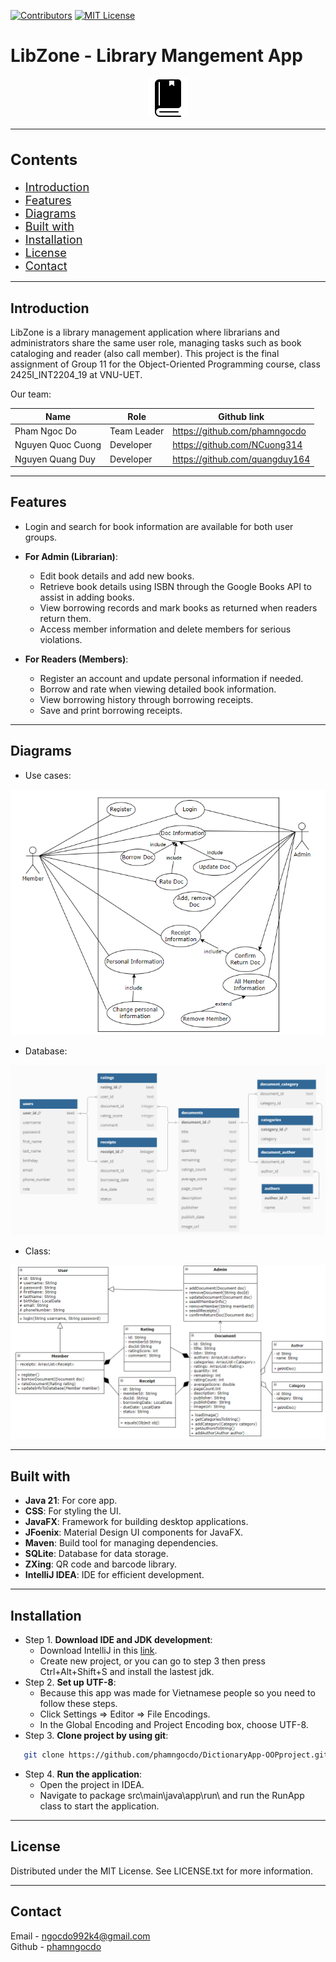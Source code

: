 [![Contributors](https://img.shields.io/badge/contributors-3-brightgreen.svg?style=for-the-badge)](#)
[![MIT License](https://img.shields.io/badge/license-MIT-blue.svg?style=for-the-badge)](#)

# LibZone - Library Mangement App
<div align="center">
  <img src="/src/main/resources/graphic/images/logo.png" alt="Logo" width="64" height="64">
</div>

---
<h2 style="font-size: 24px;">Contents</h2>

- <span style="font-size: 18px;">[Introduction](#introduction)</span>
- <span style="font-size: 18px;">[Features](#features)</span>
- <span style="font-size: 18px;">[Diagrams](#diagrams)</span>
- <span style="font-size: 18px;">[Built with](#built-with)</span>
- <span style="font-size: 18px;">[Installation](#installation)</span>
- <span style="font-size: 18px;">[License](#license)</span>
- <span style="font-size: 18px;">[Contact](#contact)</span>
---

## Introduction
LibZone is a library management application where librarians and administrators share the same user role, managing tasks such as book cataloging and reader (also call member). This project is the final assignment of Group 11 for the Object-Oriented Programming course, class 2425I_INT2204_19 at VNU-UET.  

Our team:

| Name              | Role        | Github link                   |
|-------------------|-------------|-------------------------------|
| Pham Ngoc Do      | Team Leader | https://github.com/phamngocdo |
| Nguyen Quoc Cuong | Developer   | https://github.com/NCuong314        |
| Nguyen Quang Duy  | Developer   | https://github.com/quangduy164        |

---
## Features
- Login and search for book information are available for both user groups.

- **For Admin (Librarian)**:
  - Edit book details and add new books.
  - Retrieve book details using ISBN through the Google Books API to assist in adding books.
  - View borrowing records and mark books as returned when readers return them.
  - Access member information and delete members for serious violations.

- **For Readers (Members)**:
  - Register an account and update personal information if needed.
  - Borrow and rate when viewing detailed book information.
  - View borrowing history through borrowing receipts.
  - Save and print borrowing receipts.
---
## Diagrams
- Use cases:
<div align="center">
  <img src="/src/main/java/app/Use%20cases%20Diagram.png" alt="UseCases">
</div>

- Database:
<div align="center">
  <img src="/src/main/java/app/dao/Database%20Diagram.png" alt="Database">
</div>

- Class:
<div align="center">
  <img src="/src/main/java/app/base/Class%20Diagram.png" alt="Class">
</div>

---
## Built with
- **Java 21**: For core app.
- **CSS**: For styling the UI.
- **JavaFX**: Framework for building desktop applications.
- **JFoenix**: Material Design UI components for JavaFX.
- **Maven**: Build tool for managing dependencies.
- **SQLite**: Database for data storage.
- **ZXing**: QR code and barcode library.
- **IntelliJ IDEA**: IDE for efficient development.

---
## Installation
- Step 1. **Download IDE and JDK development**:  
    - Download IntelliJ in this [link](https://www.jetbrains.com/idea/download/?section=windows).
    - Create new project, or you can go to step 3 then press Ctrl+Alt+Shift+S and install the lastest jdk.
- Step 2. **Set up UTF-8**:  
    - Because this app was made for Vietnamese people so you need to follow these steps.
    - Click Settings => Editor => File Encodings.
    - In the Global Encoding and Project Encoding box, choose UTF-8.
- Step 3. **Clone project by using git**:  
```bash
   git clone https://github.com/phamngocdo/DictionaryApp-OOPproject.git
```
- Step 4. **Run the application**:
  - Open the project in IDEA.
  - Navigate to package src\main\java\app\run\ and run the RunApp class to start the application.

---
## License
Distributed under the MIT License. See LICENSE.txt for more information.

---
## Contact
Email - [ngocdo992k4@gmail.com](mailto:ngocdo992k4@gmail.com)  
Github - [phamngocdo](https://github.com/phamngocdo) 
